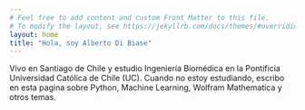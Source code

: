```yaml
---
# Feel free to add content and custom Front Matter to this file.
# To modify the layout, see https://jekyllrb.com/docs/themes/#overriding-theme-defaults
layout: home
title: "Hola, soy Alberto Di Biase"
---
```


Vivo en Santiago de Chile y estudio Ingeniería Biomédica en la Pontificia Universidad Católica de Chile (UC).
Cuando no estoy estudiando, escribo en esta pagina sobre Python, Machine Learning, Wolfram Mathematica y otros
temas.